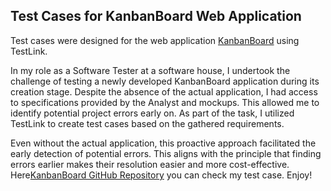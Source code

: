## Test Cases for KanbanBoard Web Application

Test cases were designed for the web application [KanbanBoard](http://kanbanboard.pl/) using TestLink.

In my role as a Software Tester at a software house, I undertook the challenge of testing a newly developed KanbanBoard application during its creation stage. 
Despite the absence of the actual application, I had access to specifications provided by the Analyst and mockups. This allowed me to identify potential project errors early on.
As part of the task, I utilized TestLink to create test cases based on the gathered requirements.

Even without the actual application, this proactive approach facilitated the early detection of potential errors. 
This aligns with the principle that finding errors earlier makes their resolution easier and more cost-effective.
Here[KanbanBoard GitHub Repository](https://github.com/agakalinowski/KanbanBoard) you can check my test case. Enjoy!
